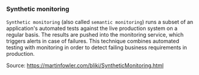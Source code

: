 ### Synthetic monitoring

`Synthetic monitoring` (also called `semantic monitoring`) runs a subset of an application's automated tests against the live production system on a regular basis. The results are pushed into the monitoring service, which triggers alerts in case of failures. This technique combines automated testing with monitoring in order to detect failing business requirements in production.

Source: https://martinfowler.com/bliki/SyntheticMonitoring.html
